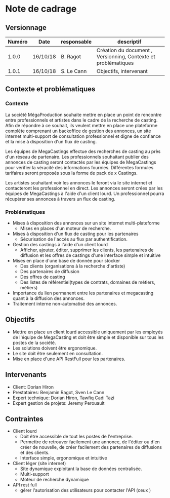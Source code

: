 # Note de cadrage

## Versionnage

| Numéro | Date     | responsable | descriptif                                                     |
| ------ | -------- | ----------- | -------------------------------------------------------------- |
| 1.0.0  | 16/10/18 | B. Ragot    | Création du document , Versionning, Contexte et problématiques |
| 1.0.1  | 16/10/18 | S. Le Cann  | Objectifs, intervenant                                         |

## Contexte et problématiques

### Contexte

La société MégaProduction souhaite mettre en place un point de rencontre entre professionnels et artistes dans le cadre de la recherche de casting. Afin de répondre à ce souhait, ils veulent mettre en place une plateforme complète comprenant un backoffice de gestion des annonces, un site internet multi-support de consultation professionnel et digne de confiance et la mise à disposition d'un flux de casting.

Les équipes de MegaCastings effectue des recherches de casting au près d'un réseau de partenaire. Les professionnels souhaitant publier des annonces de casting seront contactés par les équipes de MegaCastings pour vérifier la véracité des informations fournies. Différentes formules tarifaires seront proposés sous la forme de pack de x Castings.

Les artistes souhaitant voir les annonces le feront via le site internet et contacteront les professionnel en direct. Les annonces seront crées par les équipes de MegaCastings à l'aide d'un client lourd. Un professionnel pourra récupérer ses annonces à travers un flux de casting.

### Problématiques

- Mises à disposition des annonces sur un site internet multi-plateforme
  - Mises en places d'un moteur de recherche.
- Mises à disposition d'un flux de casting pour les partenaires
  - Sécurisation de l'accès au flux par authentification.
- Gestion des castings à l'aide d'un client lourd
  - Afficher, ajouter, éditer, supprimer les clients, les partenaires de diffusion et les offres de castings d'une interface simple et intuitive
- Mises en place d'une base de donnée pour stocker
  - Des clients (organisations à la recherche d'artiste)
  - Des partenaires de diffusion
  - Des offres de casting
  - Des listes de référentiel(types de contrats, domaines de métiers, métiers)
- Importance du lien permanent entre les partenaires et megacasting quant à la diffusion des annonces.
- Traitement interne non-automatisé des annonces.

## Objectifs

- Mettre en place un client lourd accessible uniquement par les employés de l'équipe de MegaCasting et doit être simple et disponible sur tous les postes de la société.
- Les solutions doivent être ergonomique.
- Le site doit être seulement en consultation.
- Mise en place d'une API RestFull pour les partenaires.

## Intervenants

- Client: Dorian Hiron
- Prestataires: Benjamin Ragot, Sven Le Cann
- Expert technique: Dorian Hiron, Tawfiq Cadi Tazi
- Expert gestion de projets: Jeremy Perouault

## Contraintes

- Client lourd
  - Doit être accessible de tout les postes de l'entreprise.
  - Permettre de retrouver facilement une annonce, de l'éditer ou d'en créer de nouvelle, de créer facilement des partenaires de diffusions et des clients.
  - Interface simple, ergonomique et intuitive
- Client léger (site internet)
  - Site dynamique exploitant la base de données centralisée.
  - Multi-support
  - Moteur de recherche dynamique
- API rest full
  - gérer l'autorisation des utilisateurs pour contacter l'API (ceux )